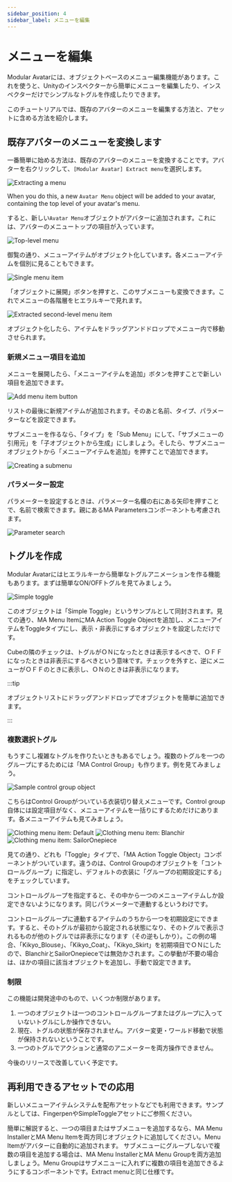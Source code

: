 ```yaml
---
sidebar_position: 4
sidebar_label: メニューを編集
---
```


# メニューを編集

Modular Avatarには、オブジェクトベースのメニュー編集機能があります。これを使うと、Unityのインスペクターから簡単にメニューを編集したり、インスペクターだけでシンプルなトグルを作成したりできます。

このチュートリアルでは、既存のアバターのメニューを編集する方法と、アセットに含める方法を紹介します。

## 既存アバターのメニューを変換します

一番簡単に始める方法は、既存のアバターのメニューを変換することです。アバターを右クリックして、`[Modular Avatar] Extract menu`を選択します。

![Extracting a menu](extract-menu.png)

When you do this, a new `Avatar Menu` object will be added to your avatar, containing the top level of your avatar's menu.

すると、新しい`Avatar Menu`オブジェクトがアバターに追加されます。これには、アバターのメニュートップの項目が入っています。

![Top-level menu](menu-toplevel.png)

御覧の通り、メニューアイテムがオブジェクト化しています。各メニューアイテムを個別に見ることもできます。

![Single menu item](menuitem-single.png)

「オブジェクトに展開」ボタンを押すと、このサブメニューも変換できます。これでメニューの各階層をヒエラルキーで見れます。

![Extracted second-level menu item](second-level-extract.png)

オブジェクト化したら、アイテムをドラッグアンドドロップでメニュー内で移動させられます。

### 新規メニュー項目を追加

メニューを展開したら、「メニューアイテムを追加」ボタンを押すことで新しい項目を追加できます。

![Add menu item button](add-menu-item-button.png)

リストの最後に新規アイテムが追加されます。そのあと名前、タイプ、パラメーターなどを設定できます。

サブメニューを作るなら、「タイプ」を「Sub Menu」にして、「サブメニューの引用元」を「子オブジェクトから生成」にしましょう。そしたら、サブメニューオブジェクトから「メニューアイテムを追加」を押すことで追加できます。

![Creating a submenu](new-submenu-item.png)

### パラメーター設定

パラメーターを設定するときは、パラメーター名欄の右にある矢印を押すことで、名前で検索できます。親にあるMA Parametersコンポーネントも考慮されます。


![Parameter search](param-search.png)

## トグルを作成

Modular Avatarにはヒエラルキーから簡単なトグルアニメーションを作る機能もあります。まずは簡単なON/OFFトグルを見てみましょう。

![Simple toggle](simple-toggle.png)

このオブジェクトは「Simple Toggle」というサンプルとして同封されます。見ての通り、MA Menu ItemにMA Action Toggle Objectを追加し、メニューアイテムをToggleタイプにし、表示・非表示にするオブジェクトを設定しただけです。

Cubeの隣のチェックは、トグルがＯＮになったときは表示するべきで、ＯＦＦになったときは非表示にするべきという意味です。チェックを外すと、逆にメニューがＯＦＦのときに表示し、ＯＮのときは非表示になります。

:::tip

オブジェクトリストにドラッグアンドドロップでオブジェクトを簡単に追加できます。

:::

### 複数選択トグル

もうすこし複雑なトグルを作りたいときもあるでしょう。複数のトグルを一つのグループにするためには「MA Control Group」も作ります。例を見てみましょう。

![Sample control group object](control-group.png)

こちらはControl Groupがついている衣装切り替えメニューです。Control group自体には設定項目がなく、メニューアイテムを一括りにするためだけにあります。各メニューアイテムも見てみましょう。

![Clothing menu item: Default](clothes-0.png)
![Clothing menu item: Blanchir](clothes-1.png)
![Clothing menu item: SailorOnepiece](clothes-2.png)

見ての通り、どれも「Toggle」タイプで、「MA Action Toggle Object」コンポーネントがついています。違うのは、Control Groupのオブジェクトを「コントロールグループ」に指定し、デフォルトの衣装に「グループの初期設定にする」をチェックしています。

コントロールグループを指定すると、その中から一つのメニューアイテムしか設定できないようになります。同じパラメーターで連動するというわけです。

コントロールグループに連動するアイテムのうちから一つを初期設定にできます。すると、そのトグルが最初から設定される状態になり、そのトグルで表示されるものが他のトグルでは非表示になります（その逆もしかり）。この例の場合、「Kikyo_Blouse」、「Kikyo_Coat」、「Kikyo_Skirt」を初期項目でＯＮにしたので、BlanchirとSailorOnepieceでは無効かされます。この挙動が不要の場合は、ほかの項目に該当オブジェクトを追加し、手動で設定できます。

### 制限

この機能は開発途中のもので、いくつか制限があります。

1. 一つのオブジェクトは一つのコントロールグループまたはグループに入っていないトグルにしか操作できない。
2. 現在、トグルの状態が保存されません。アバター変更・ワールド移動で状態が保持されないということです。
3. 一つのトグルでアクションと通常のアニメーターを両方操作できません。

今後のリリースで改善していく予定です。

## 再利用できるアセットでの応用

新しいメニューアイテムシステムを配布アセットなどでも利用できます。サンプルとしては、FingerpenやSimpleToggleアセットにご参照ください。

簡単に解説すると、一つの項目またはサブメニューを追加するなら、MA Menu InstallerとMA Menu Itemを両方同じオブジェクトに追加してください。Menu Itemがアバターに自動的に追加されます。
サブメニューにグループしないで複数の項目を追加する場合は、MA Menu InstallerとMA Menu Groupを両方追加しましょう。Menu Groupはサブメニューに入れずに複数の項目を追加できるようにするコンポーネントです。Extract menuと同じ仕様です。